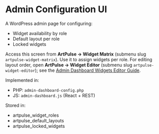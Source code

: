 # Admin Configuration UI

A WordPress admin page for configuring:
- Widget availability by role
- Default layout per role
- Locked widgets

Access this screen from **ArtPulse → Widget Matrix** (submenu slug
`artpulse-widget-matrix`). Use it to assign widgets per role. For editing
layout order, open **ArtPulse → Widget Editor** (submenu slug
`artpulse-widget-editor`); see the
[Admin Dashboard Widgets Editor Guide](./Admin_Dashboard_Widgets_Editor_Guide.md).

Implemented in:
- PHP: `admin-dashboard-config.php`
- JS: `admin-dashboard.js` (React + REST)

Stored in:
- artpulse_widget_roles
- artpulse_default_layouts
- artpulse_locked_widgets
